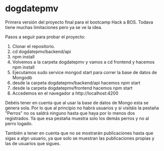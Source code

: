 # dogdatepmv
Primera versión del proyecto final para el bootcamp Hack a BOS. Todava tiene muchas limitaciones pero ya se ve la idea.

Pasos a seguir para probar el proyecto:

1. Clonar el repositorio.
2. cd dogdatepmv/backend/api
3. npm install
4. Volvemos a la carpeta dogdatepmv y vamos a cd frontend y hacemos npm install
5. Ejecutamos sudo service mongod start para correr la base de datos de Mongodb
6. desde la carpeta dogdatepmv/backend/api hacemos npm start
7. desde la carpeta dogdatepmv/frontend hacemos npm start
8. Accedemos en el navegador a http://localhost:4200

Debéis tener en cuenta que al usar la base de datos de Mongo esta se genera sola. Por lo que al principio no habrá usuarios y si visitáis la pestaña "Perros" no os saldrá ninguno hasta que haya por lo menos dos registrados. Ya que esa pestaña muestra solo los demás perros y no al perro logado.

También a tener en cuenta que no se mostrarán publicaciones hasta que sigas a algn usuario, ya que solo se muestran las publicaciones propias y las de usuarios que sigues.


